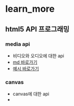 # learn_more

## html5 API 프로그래밍
### media api
- 비디오와 오디오에 대한 api
- [md 바로가기](./md/a_media.md)
- [예시 바로가기](./html_api/video.html)

### canvas
- canvas에 대한 api
- 